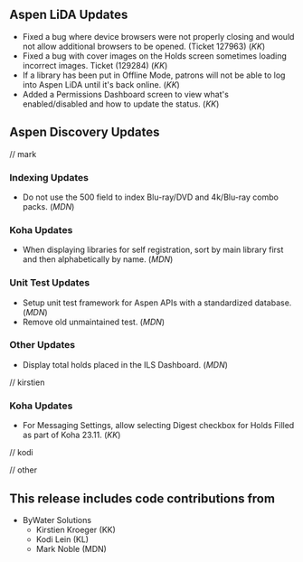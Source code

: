 ## Aspen LiDA Updates
- Fixed a bug where device browsers were not properly closing and would not allow additional browsers to be opened. (Ticket 127963) (*KK*)
- Fixed a bug with cover images on the Holds screen sometimes loading incorrect images. Ticket (129284) (*KK*)
- If a library has been put in Offline Mode, patrons will not be able to log into Aspen LiDA until it's back online. (*KK*)
- Added a Permissions Dashboard screen to view what's enabled/disabled and how to update the status. (*KK*)

## Aspen Discovery Updates
// mark
### Indexing Updates
- Do not use the 500 field to index Blu-ray/DVD and 4k/Blu-ray combo packs. (*MDN*)

### Koha Updates
- When displaying libraries for self registration, sort by main library first and then alphabetically by name. (*MDN*)

### Unit Test Updates
- Setup unit test framework for Aspen APIs with a standardized database. (*MDN*)
- Remove old unmaintained test. (*MDN*)

### Other Updates
- Display total holds placed in the ILS Dashboard. (*MDN*)

// kirstien
### Koha Updates
- For Messaging Settings, allow selecting Digest checkbox for Holds Filled as part of Koha 23.11. (*KK*)

// kodi

// other


## This release includes code contributions from
- ByWater Solutions
    - Kirstien Kroeger (KK)
    - Kodi Lein (KL)
    - Mark Noble (MDN)